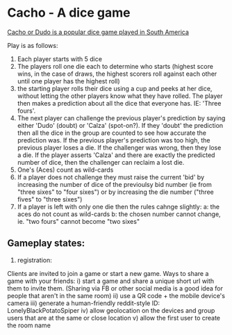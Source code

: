 # Cacho - A dice game

[Cacho or Dudo is a popular dice game played in South America](https://en.wikipedia.org/wiki/Dudo)

Play is as follows:

1. Each player starts with 5 dice
2. The players roll one die each to determine who starts (highest score wins, in the case of draws, the highest scorers roll against each other until one player has the highest roll)
3. the starting player rolls their dice using a cup and peeks at her dice, without letting the other players know what they have rolled. The player then makes a prediction about all the dice that everyone has. IE: 'Three fours'.
4. The next player can challenge the previous player's prediction by saying either 'Dudo' (doubt) or 'Calza' (spot-on?). If they 'doubt' the prediction then all the dice in the group are counted to see how accurate the prediction was. If the previous player's prediction was too high, the previous player loses a die. If the challenger was wrong, then they lose a die. If the player asserts 'Calza' and there are exactly the predicted number of dice, then the challenger can reclaim a lost die.
5. One's (Aces) count as wild-cards 
6. If a player does not challenge they must raise the current 'bid' by increasing the number of dice of the previoulsy bid number (ie from "three sixes" to "four sixes") or by increasing the die number ("three fives" to "three sixes")
6. If a player is left with only one die then the rules cahnge slightly:
    a: the aces do not count as wild-cards
    b: the chosen number cannot change, ie. "two fours" cannot become "two sixes"


## Gameplay states:

1. registration:

Clients are invited to join a game or start a new game.
Ways to share a game with your friends:
i) start a game and share a unique short url with them to invite them. (Sharing via FB or other social media is a good idea for people that aren't in the same room)
ii) use a QR code + the mobile device's camera
iii) generate a human-friendly reddit-style ID: LonelyBlackPotatoSpiper
iv) allow geolocation on the devices and group users that are at the same or close location
v) allow the first user to create the room name




